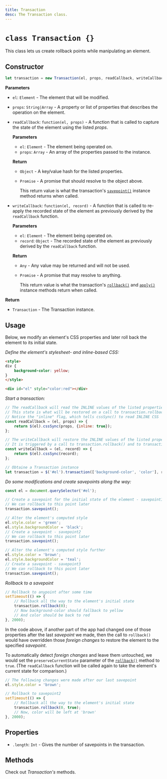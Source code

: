 ```yaml
---
title: Transaction
desc: The Transaction class.
---
```

# `class Transaction {}`

This class lets us create rollback points while manipulating an element.

## Constructor

```js
let transaction = new Transaction(el, props, readCallback, writeCallback);
```

**Parameters**

+ `el`: `Element` - The element that will be modified.
+ `props`: `String|Array` - A property or list of properties that describes the operation on the element.
+ `readCallback`: `function(el, props)` - A function that is called to capture the state of the element using the listed *props*.

    **Parameters**

    + `el`: `Element` - The element being operated on.
    + `props`: `Array` - An array of the properties passed to the instance.

    **Return**

    + `Object` - A key/value hash for the listed properties.
    + `Promise` - A promise that should resolve to the object above.
        
        This return value is what the transaction's [`savepoint()`](classes/transaction/savepoint) instance method returns when called.

+ `writeCallback`: `function(el, record)` - A function that is called to re-apply the recorded state of the element as previously derived by the `readCallback` function.

    **Parameters**

    + `el`: `Element` - The element being operated on.
    + `record`: `Object` - The recorded state of the element as previously derived by the `readCallback` function.

    **Return**

    + `Any` - Any value may be returned and will not be used.
    + `Promise` - A promise that may resolve to anything.
        
        This return value is what the transaction's [`rollback()`](rollback) and [`apply()`](apply) instance methods return when called.

**Return**

+ `Transaction` - The Transaction instance.

## Usage

Below, we modify an element's CSS properties and later roll back the element to its initial state.

*Define the element's stylesheet- and inline-based CSS:*

```html
<style>
div {
    background-color: yellow;
}
</style>

<div id="el" style="color:red"></div>
```

*Start a transaction:*

```js
// The readCallback will read the INLINE values of the listed properties
// This state is what will be restored on a call to transaction.rollback() 
// Notice the "inline" flag, which tells cssSync() to read INLINE CSS
const readCallback = (el, props) => {
    return $(el).cssSync(props, {inline: true});
};

// The writeCallback will restore the INLINE values of the listed properties previously stored
// It is triggered by a call to transaction.rollback() and to transaction.apply() 
const writeCallback = (el, record) => {
    return $(el).cssSync(record);
};

// Obtaine a Transaction instance
let transaction = $('#el').transaction(['background-color', 'color'], readCallback, writeCallback);
```

*Do some modifications and create savepoints along the way:*

```js
const el = document.querySelector('#el');

// Create a savepoint for the initial state of the element - savepoint1
// We can rollback to this point later
transaction.savepoint();

// Alter the element's computed style
el.style.color = 'green';
el.style.backgroundColor = 'black';
// Create a savepoint - savepoint2
// We can rollback to this point later
transaction.savepoint();

// Alter the element's computed style further
el.style.color = 'brown';
el.style.backgroundColor = 'teal';
// Create a savepoint - savepoint3
// We can rollback to this point later
transaction.savepoint();
```

*Rollback to a savepoint*

```js
// Rollback to anypoint after some time
setTimeout(() => {
    // Rollback all the way to the element's initial state
    transaction.rollback(0);
    // Now background-color should fallback to yellow
    // And color should be back to red
}, 2000);
```

In the code above, if another part of the app had changed one of those properties after the last *savepoint* we made, then the call to `rollback()` would have overridden those *foreign changes* to restore the element to the specified *savepoint*.

To automatically detect *foreign changes* and leave them untouched, we would set the `preserveCurrentState` parameter of the [`rollback()`](rollback) method to `true`. (The `readCallback` function will be called again to take the element's current state for comparison.)

```js
// The following changes were made after our last savepoint
el.style.color = 'brown';

// Rollback to savepoint2
setTimeout(() => {
    // Rollback all the way to the element's initial state
    transaction.rollback(0, true);
    // Now, color will be left at 'brown'
}, 2000);
```

## Properties

+ `.length`: `Int` - Gives the number of savepoints in the transaction.

## Methods

Check out *Transaction's* methods.